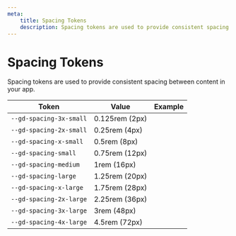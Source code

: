 ```yaml
---
meta:
    title: Spacing Tokens
    description: Spacing tokens are used to provide consistent spacing between content in your app.
---
```


# Spacing Tokens

Spacing tokens are used to provide consistent spacing between content in your app.

| Token                   | Value          | Example                                                                                                         |
| ----------------------- | -------------- | --------------------------------------------------------------------------------------------------------------- |
| `--gd-spacing-3x-small` | 0.125rem (2px) | <div class="spacing-demo" style="width: var(--gd-spacing-3x-small); height: var(--gd-spacing-3x-small);"></div> |
| `--gd-spacing-2x-small` | 0.25rem (4px)  | <div class="spacing-demo" style="width: var(--gd-spacing-2x-small); height: var(--gd-spacing-2x-small);"></div> |
| `--gd-spacing-x-small`  | 0.5rem (8px)   | <div class="spacing-demo" style="width: var(--gd-spacing-x-small); height: var(--gd-spacing-x-small);"></div>   |
| `--gd-spacing-small`    | 0.75rem (12px) | <div class="spacing-demo" style="width: var(--gd-spacing-small); height: var(--gd-spacing-small);"></div>       |
| `--gd-spacing-medium`   | 1rem (16px)    | <div class="spacing-demo" style="width: var(--gd-spacing-medium); height: var(--gd-spacing-medium);"></div>     |
| `--gd-spacing-large`    | 1.25rem (20px) | <div class="spacing-demo" style="width: var(--gd-spacing-large); height: var(--gd-spacing-large);"></div>       |
| `--gd-spacing-x-large`  | 1.75rem (28px) | <div class="spacing-demo" style="width: var(--gd-spacing-x-large); height: var(--gd-spacing-x-large);"></div>   |
| `--gd-spacing-2x-large` | 2.25rem (36px) | <div class="spacing-demo" style="width: var(--gd-spacing-2x-large); height: var(--gd-spacing-2x-large);"></div> |
| `--gd-spacing-3x-large` | 3rem (48px)    | <div class="spacing-demo" style="width: var(--gd-spacing-3x-large); height: var(--gd-spacing-3x-large);"></div> |
| `--gd-spacing-4x-large` | 4.5rem (72px)  | <div class="spacing-demo" style="width: var(--gd-spacing-4x-large); height: var(--gd-spacing-4x-large);"></div> |
